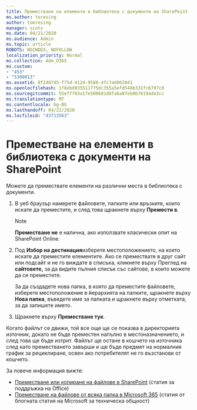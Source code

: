 ```yaml
---
title: Преместване на елементи в библиотека с документи на SharePoint
ms.author: toresing
author: tomresing
manager: scotv
ms.date: 04/21/2020
ms.audience: Admin
ms.topic: article
ROBOTS: NOINDEX, NOFOLLOW
localization_priority: Normal
ms.collection: Adm_O365
ms.custom:
- "453"
- "5300013"
ms.assetid: 8f240745-f75d-412d-9588-4fc7ad862041
ms.openlocfilehash: 1f8ebd035511775dc355a5efd548b331fc6797c0
ms.sourcegitcommit: 55eff703a17e500681d8fa6a87eb067019ade3cc
ms.translationtype: MT
ms.contentlocale: bg-BG
ms.lasthandoff: 04/22/2020
ms.locfileid: "43713563"
---
```

# <a name="move-items-in-a-sharepoint-document-library"></a>Преместване на елементи в библиотека с документи на SharePoint

Можете да премествате елементи на различни места в библиотека с документи.
  
1. В уеб браузър намерете файловете, папките или връзките, които искате да преместите, и след това щракнете върху **Премести в**.

    > [!NOTE]
    > **Преместване не** е налична, ако използвате класически опит на SharePoint Online.
  
2. Под **Избор на дестинация**изберете местоположението, на което искате да преместите елементите. Ако се премествате в друг сайт или подсайт и не го виждате в списъка, кликнете върху Преглед на **сайтовете,** за да видите пълния списък със сайтове, в които можете да се преместите.

    За да създадете нова папка, в която да преместите файловете, изберете местоположение в йерархията на папките, щракнете върху **Нова папка**, въведете име за папката и щракнете върху отметката, за да запишете името.

3. Щракнете върху **Преместване тук**.

 Когато файлът се движи, той все още ще се показва в директорията източник, докато не бъде преместен напълно в местоназначението, и след това ще бъде изтрит. Файлът ще остане в кошчето на източника след като преместването завърши и ще бъде предмет на нормалния график за рециклиране, освен ако потребителят не го възстанови от кошчето.

За повече информация вижте:

 - [Преместване или копиране на файлове в SharePoint](https://support.office.com/article/move-or-copy-files-in-sharepoint-00e2f483-4df3-46be-a861-1f5f0c1a87bc) (статия за поддръжка на Office)
 - [Преместване на файлове от всяка папка в Microsoft 365](https://techcommunity.microsoft.com/t5/Microsoft-SharePoint-Blog/Now-move-files-anywhere-in-Office-365-SharePoint-and-OneDrive/ba-p/146973) (статия от блогната статия на Microsoft за техническа общност) 